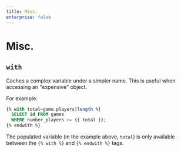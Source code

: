 ```yaml
---
title: Misc.
enterprise: false
---
```


# Misc.

## `with`

Caches a complex variable under a simpler name. This is useful when accessing an
"expensive" object.

For example:
```sql
{% with total=game.players|length %}
  SELECT id FROM games
  WHERE number_players >= {{ total }};
{% endwith %}
```

The populated variable (in the example above, `total`) is only available between
the `{% with %}` and `{% endwith %}` tags.
